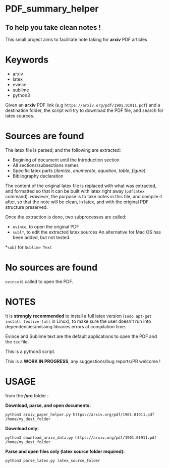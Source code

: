 # PDF_summary_helper
To help you take clean notes !
------------------------------

This small project aims to facilitate note taking for **arxiv** PDF articles


Keywords
========
- arxiv
- latex
- evince
- sublime
- python3


Given an **arxiv** PDF link (e.g `https://arxiv.org/pdf/1901.01911.pdf`) and a destination folder, the script will try to download the PDF file, and search for latex sources.

Sources are found
=================
The latex file is parsed, and the following are extracted:
  - Begining of document until the Introduction section
  - All sections/subsections names
  - Specific latex parts (*itemize*, *enumerate*, *equation*, *table*, *figure*)
  - Bibliography declaration
 
The content of the original latex file is replaced with what was extracted, and formatted so that it can be built with
latex right away (`pdflatex` command). *However*, the purpose is to take notes in this file, and compile it after, so that the note will be clean, in latex, and with the original PDF structure preserved.

Once the extraction is done, two subprocesses are called:
- `evince`, to open the original PDF
- `subl*`, to edit the extracted latex sources
An alternative for Mac OS has been added, but not tested.

*`subl` for `Sublime Text`

No sources are found
=====================
`evince` is called to open the PDF.

NOTES
=====
It is **strongly recommended** to install a full latex version (`sudo apt-get install texlive-full` in Linux), to make sure the user doesn't run into dependencies/missing libraries errors at compilation time.

Evince and Sublime text are the default applications to open the PDF and the `tex` file.

This is a python3 script.

This is a **WORK IN PROGRESS**, any suggestions/bug reports/PR welcome !

USAGE
=====

from the **/src** folder :

**Download, parse, and open documents:**

`python3 arxiv_paper_helper.py https://arxiv.org/pdf/1901.01911.pdf /home/my_dest_folder`

**Download only:**

`python3 download_arxiv_data.py https://arxiv.org/pdf/1901.01911.pdf /home/my_dest_folder`

**Parse and open files only (latex source folder required):**

`python3 parse_latex.py latex_source_folder`

